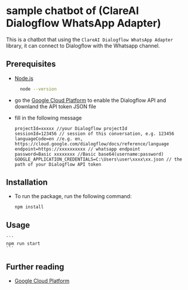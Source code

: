 # sample chatbot of (ClareAI Dialogflow WhatsApp Adapter)

This is a chatbot that using the `ClareAI Dialogflow WhatsApp Adapter` library, it can connect to Dialogflow with the Whatsapp channel.


## Prerequisites

- [Node.js](https://nodejs.org)

  ```bash
    node --version
  ```
  
- go the [Google Cloud Platform](https://console.cloud.google.com/flows/enableapi?apiid=dialogflow.googleapis.com) 
to enable the Dialogflow API and downland the API token JSON file

- fill in the following message
  ```
  projectId=xxxxx //your Dialogflow projectId
  sessionId=123456 // session of this conversation, e.g. 123456
  languageCode=en //e.g. en, https://cloud.google.com/dialogflow/docs/reference/language
  endpoint=https://xxxxxxxxxx // whatsapp endpoint
  password=Basic xxxxxxxx //Basic base64(username:password)
  GOOGLE_APPLICATION_CREDENTIALS=C:\Users\user\xxxx\xx.json // the path of your Dialogflow API token 
  ```

## Installation

- To run the package, run the following command:
    ```
    npm install
    ```
## Usage
    ```
    npm run start
    ```


## Further reading
- [Google Cloud Platform](https://console.cloud.google.com/flows/enableapi?apiid=dialogflow.googleapis.com) 
